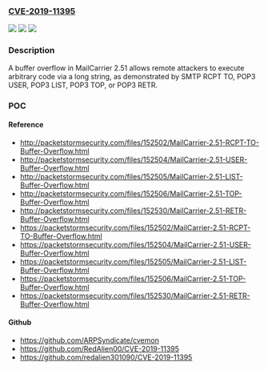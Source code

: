 ### [CVE-2019-11395](https://cve.mitre.org/cgi-bin/cvename.cgi?name=CVE-2019-11395)
![](https://img.shields.io/static/v1?label=Product&message=n%2Fa&color=blue)
![](https://img.shields.io/static/v1?label=Version&message=n%2Fa&color=blue)
![](https://img.shields.io/static/v1?label=Vulnerability&message=n%2Fa&color=brighgreen)

### Description

A buffer overflow in MailCarrier 2.51 allows remote attackers to execute arbitrary code via a long string, as demonstrated by SMTP RCPT TO, POP3 USER, POP3 LIST, POP3 TOP, or POP3 RETR.

### POC

#### Reference
- http://packetstormsecurity.com/files/152502/MailCarrier-2.51-RCPT-TO-Buffer-Overflow.html
- http://packetstormsecurity.com/files/152504/MailCarrier-2.51-USER-Buffer-Overflow.html
- http://packetstormsecurity.com/files/152505/MailCarrier-2.51-LIST-Buffer-Overflow.html
- http://packetstormsecurity.com/files/152506/MailCarrier-2.51-TOP-Buffer-Overflow.html
- http://packetstormsecurity.com/files/152530/MailCarrier-2.51-RETR-Buffer-Overflow.html
- https://packetstormsecurity.com/files/152502/MailCarrier-2.51-RCPT-TO-Buffer-Overflow.html
- https://packetstormsecurity.com/files/152504/MailCarrier-2.51-USER-Buffer-Overflow.html
- https://packetstormsecurity.com/files/152505/MailCarrier-2.51-LIST-Buffer-Overflow.html
- https://packetstormsecurity.com/files/152506/MailCarrier-2.51-TOP-Buffer-Overflow.html
- https://packetstormsecurity.com/files/152530/MailCarrier-2.51-RETR-Buffer-Overflow.html

#### Github
- https://github.com/ARPSyndicate/cvemon
- https://github.com/RedAlien00/CVE-2019-11395
- https://github.com/redalien301090/CVE-2019-11395

